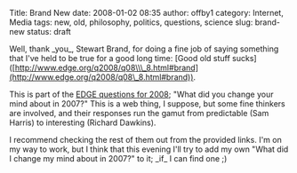 Title: Brand New
date: 2008-01-02 08:35
author: offby1
category: Internet, Media
tags: new, old, philosophy, politics, questions, science
slug: brand-new
status: draft

Well, thank \_you\_, Stewart Brand, for doing a fine job of saying something that I\'ve held to be true for a good long time: \[Good old stuff sucks\]([http://www.edge.org/q2008/q08\\\_8.html#brand](http://www.edge.org/q2008/q08\_8.html#brand)).

This is part of the [EDGE questions for 2008](http://www.edge.org/questioncenter.html); \"What did you change your mind about in 2007?\" This is a web thing, I suppose, but some fine thinkers are involved, and their responses run the gamut from predictable (Sam Harris) to interesting (Richard Dawkins).

I recommend checking the rest of them out from the provided links. I\'m on my way to work, but I think that this evening I\'ll try to add my own \"What did I change my mind about in 2007?\" to it; \_if\_ I can find one ;)
